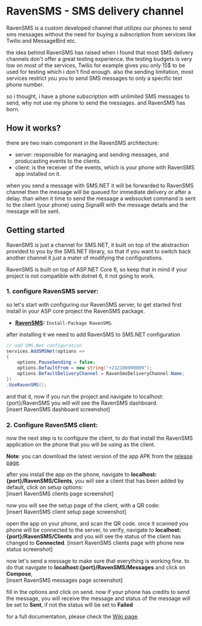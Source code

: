# RavenSMS - SMS delivery channel

RavenSMS is a custom developed channel that utilizes our phones to send sms messages without the need for buying a subscription from services like Twilio and MessageBird etc.

the idea behind RavenSMS has raised when i found that most SMS delivery channels don't offer a great testing experience. the testing budgets is very low on most of the services, Twilio for example gives you only 15$ to be used for testing which i don't find enough. also the sending limitation, most services restrict you you to send SMS messages to only a specific test phone number.

so i thought, i have a phone subscription with unlimited SMS messages to send, why not use my phone to send the messages. and RavenSMS has born.

## How it works?

there are two main component in the RavenSMS architecture:

- server: responsible for managing and sending messages, and producasting events to the clients.
- client: is the receiver of the events, which is your phone with RavenSMS app installed on it.

when you send a message with SMS.NET it will be forwarded to RavenSMS channel then the message will be queued for immediate delivery or after a delay. than when it time to send the message a websocket command is sent to the client (your phone) using SignalR with the message details and the message will be sent.

## Getting started

RavenSMS is just a channel for SMS.NET, it built on top of the abstraction provided to you by the SMS.NET library, so that if you want to switch back another channel it just a mater of modifying the configurations.

RavenSMS is built on top of ASP.NET Core 6, so keep that in mind if your project is not compatible with dotnet 6, it not going to work.

### 1. configure RavenSMS server:

so let's start with configuring our RavenSMS server, to get started first install in your ASP core project the RavenSMS package.

- **[RavenSMS](https://www.nuget.org/packages/RavenSMS/):** `Install-Package RavenSMS`.

after installing it we need to add RavenSMS to SMS.NET configuration

```csharp
// add SMS.Net configuration
services.AddSMSNet(options =>
{
    options.PauseSending = false;
    options.DefaultFrom = new string("+212100000009");
    options.DefaultDeliveryChannel = RavenSmsDeliveryChannel.Name;
})
.UseRavenSMS();
```

and that it, now if you run the project and navigate to localhost:{port}/RavenSMS you will will see the RavenSMS dashboard.  
[insert RavenSMS dashboard screenshot]

### 2. Configure RavenSMS client:

now the next step is to configure the client, to do that install the RavenSMS application on the phone that you will be using as the client.

**Note**: you can download the latest version of the app APK from the [release page](https://github.com/YoussefSell/SMS.Net/releases).

after you install the app on the phone, navigate to **localhost:{port}/RavenSMS/Clients**, you will see a client that has been added by default, click on setup options:  
[insert RavenSMS clients page screenshot]

now you will see the setup page of the client, with a QR code:  
[insert RavenSMS client setup page screenshot]

open the app on your phone, and scan the QR code. once it scanned you phone will be connected to the server, to verify, navigate to **localhost:{port}/RavenSMS/Clients** and you will see the status of the client has changed to **Connected**.
[insert RavenSMS clients page with phone new status screenshot]

now let's send a message to make sure that everything is working fine. to do that navigate to **localhost:{port}/RavenSMS/Messages** and click on **Compose**,  
[insert RavenSMS messages page screenshot]

fill in the options and click on send. now if your phone has credits to send the message, you will receive the message and status of the message will be set to **Sent**, if not the status will be set to **Failed**

for a full documentation, please check the [Wiki page](https://github.com/YoussefSell/SMS.Net/wiki).
